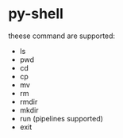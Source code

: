 # py-shell

theese command are supported:

- ls
- pwd  
- cd  
- cp  
- mv  
- rm  
- rmdir  
- mkdir  
- run (pipelines supported)  
- exit  
